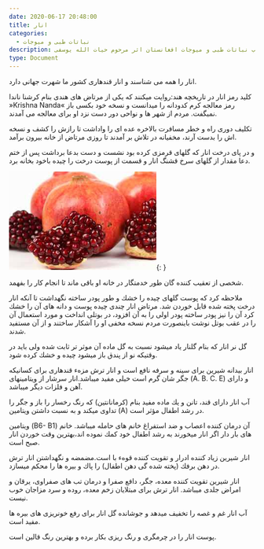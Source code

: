 ```yaml
---
date: 2020-06-17 20:48:00
title: انار
categories:
  - نباتات طبی و میوجات
description: معرفی انار از کتاب نباتات طبی و میوجات افغانستان اثر مرحوم حیات الله یوسفی
type: Document
---
```


انار را همه می شناسند و انار قندهاری كشور ما شهرت جهانی دارد.

كليد رمز انار در تاريخچه هند:روايت ميكنند كه يكی از مرتاض های هندی بنام كرشنا ناندا &raquo;Krishna Nanda&laquo; رمز معالجه كرم كدودانه را ميدانست و نسخه خود بكسی باز نميگفت. مردم از شهر ها و نواحی دور دست نزد او برای معالجه می آمدند.

تكليف دوری راه و خطر مسافرت بالاخره عده ای را واداشت تا رازش را كشف و نسخه اش را بدست آرند، مخفيانه در تلاش بر آمدند تا روزی مرتاض از خانه بيرون برآمد.

و در پای درخت انار كه گلهای قرمزی كرده بود نشست و دست بدعا برداشت پس از ختم دعا مقدار از گلهای سرخ قشنگ انار و قسمت از پوست درخت را چيده باخود بخانه برد.

![](/uploads/anar-afghanitan.jpg){: }

شخصی از تعقيب كننده گان طور خدمتگار در خانه او باقی ماند تا انجام كار را بفهمد.

ملاحظه كرد كه پوست گلهای چيده را خشك و طور پودر ساخته نگهداشت تا آنكه انار درخت پخته شده قابل خوردن شد. مرتاض انار چندی چيده پوست و دانه های آن را خشك كرد آن را نيز پودر ساخته پودر اولی را به آن افزود، در بوتلی انداخت و مورد استعمال آن را در عقب بوتل نوشت باينصورت مردم نسخه مخفی او را آشكار ساختند و از آن مستفيد شدند.

گل نر انار كه بنام گلنار ياد ميشود نسبت به گل ماده آن موثر تر ثابت شده ولی بايد در وقتيكه نو از پندق باز ميشود چيده و خشك كرده شود.

انار بيدانه شيرين برای سينه و سرفه نافع است و انار ترش مزهء قندهاری برای كسانيكه جگر شان گرم است خيلی مفيد ميباشد.انار سرشار از ويتامينهای (A. B. C. E) و دارای آهن و فلزات ديگر ميباشد.

آب انار دارای قند، تانن و يك ماده مفيد بنام (كرمانانتين) كه رنگ رخسار را باز و جگر را تداوی ميكند و به نسبت داشتن ويتامين (A) در رشد اطفال مؤثر است.

ويتامين (B6- B1) آن درمان كننده اعصاب و ضد استفراغ خانم های حامله ميباشد. خانم های بار دار اگر انار ميخورند به رشد اطفال خود كمك نموده اند،بهترين وقت خوردن انار صبح است.

انار شيرين زياد كننده ادرار و تقويت كننده قوهء با است.مضمضه و نگهداشتن انار ترش در دهن برفك (پخته شده گی دهن اطفال) را پاك و بيره ها را محكم ميسازد.

انار شيرين تقويت كننده معده، جگر، دافع صفرا و درمان تب های صفراوی، يرقان و امراض جلدی ميباشد. انار ترش برای مبتلايان زخم معده، روده و سرد مزاجان خوب نيست.

آب انار غم و غصه را تخفيف ميدهد و جوشانده گل انار برای رفع خونريزی های بيره ها مفيد است.

پوست انار را در چرمگری و رنگ ريزی بكار برده و بهترين رنگ قالين است.